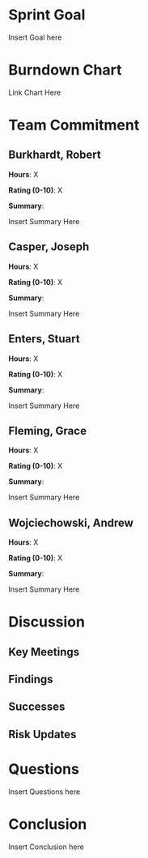 # Sprint Goal

Insert Goal here

# Burndown Chart

Link Chart Here

# Team Commitment

## Burkhardt, Robert
**Hours**: X

**Rating (0-10)**: X

**Summary**:

Insert Summary Here

## Casper, Joseph
**Hours**: X

**Rating (0-10)**: X

**Summary**:

Insert Summary Here

## Enters, Stuart
**Hours**: X

**Rating (0-10)**: X

**Summary**:

Insert Summary Here

## Fleming, Grace
**Hours**: X

**Rating (0-10)**: X

**Summary**:

Insert Summary Here

## Wojciechowski, Andrew
**Hours**: X

**Rating (0-10)**: X

**Summary**:

Insert Summary Here

# Discussion

## Key Meetings

## Findings

## Successes

## Risk Updates

# Questions

Insert Questions here

# Conclusion

Insert Conclusion here